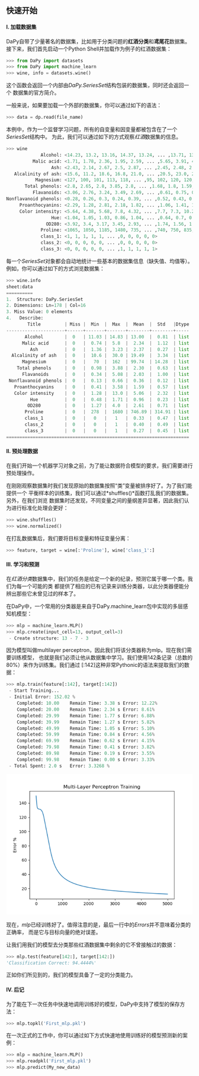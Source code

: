 ## 快速开始
#### Ⅰ. 加载数据集
DaPy自带了少量著名的数据集，比如用于分类问题的**红酒分类**和**鸢尾花**数据集。
接下来，我们首先启动一个Python Shell并加载作为例子的红酒数据集：
```Python
>>> from DaPy import datasets
>>> from DaPy import machine_learn
>>> wine, info = datasets.wine()
```
这个函数会返回一个内部由*DaPy.SeriesSet*结构包装的数据集，同时还会返回一个
数据集的官方简介。
  
一般来说，如果要加载一个外部的数据集，你可以通过如下的语法：
```Python
>>> data = dp.read(file_name)
```
本例中，作为一个监督学习问题，所有的自变量和因变量都被包含在了一个*SeriesSet*结构中。
为此，我们可以通过如下的方式观察*红酒*数据集的信息。
```Python
>>> wine
             Alcohol: <14.23, 13.2, 13.16, 14.37, 13.24, ... ,13.71, 13.4, 13.27, 13.17, 14.13>
          Malic acid: <1.71, 1.78, 2.36, 1.95, 2.59, ... ,5.65, 3.91, 4.28, 2.59, 4.1>
                 Ash: <2.43, 2.14, 2.67, 2.5, 2.87, ... ,2.45, 2.48, 2.26, 2.37, 2.74>
   Alcalinity of ash: <15.6, 11.2, 18.6, 16.8, 21.0, ... ,20.5, 23.0, 20.0, 20.0, 24.5>
           Magnesium: <127, 100, 101, 113, 118, ... ,95, 102, 120, 120, 96>
       Total phenols: <2.8, 2.65, 2.8, 3.85, 2.8, ... ,1.68, 1.8, 1.59, 1.65, 2.05>
          Flavanoids: <3.06, 2.76, 3.24, 3.49, 2.69, ... ,0.61, 0.75, 0.69, 0.68, 0.76>
Nonflavanoid phenols: <0.28, 0.26, 0.3, 0.24, 0.39, ... ,0.52, 0.43, 0.43, 0.53, 0.56>
     Proanthocyanins: <2.29, 1.28, 2.81, 2.18, 1.82, ... ,1.06, 1.41, 1.35, 1.46, 1.35>
     Color intensity: <5.64, 4.38, 5.68, 7.8, 4.32, ... ,7.7, 7.3, 10.2, 9.3, 9.2>
                 Hue: <1.04, 1.05, 1.03, 0.86, 1.04, ... ,0.64, 0.7, 0.59, 0.6, 0.61>
               OD280: <3.92, 3.4, 3.17, 3.45, 2.93, ... ,1.74, 1.56, 1.56, 1.62, 1.6>
             Proline: <1065, 1050, 1185, 1480, 735, ... ,740, 750, 835, 840, 560>
             class_1: <1, 1, 1, 1, 1, ... ,0, 0, 0, 0, 0>
             class_2: <0, 0, 0, 0, 0, ... ,0, 0, 0, 0, 0>
             class_3: <0, 0, 0, 0, 0, ... ,1, 1, 1, 1, 1>
```
每一个*SeriesSet*对象都会自动地统计一些基本的数据集信息（缺失值、均值等）。例如，你可以通过如下的方式浏览数据集：
```Python
>>> wine.info
sheet:data
==========
1.  Structure: DaPy.SeriesSet
2. Dimensions: Ln=178 | Col=16
3. Miss Value: 0 elements
4.   Describe: 
        Title         | Miss |  Min  |  Max  |  Mean  |  Std   |Dtype
----------------------+------+-------+-------+--------+--------+-----
       Alcohol        |  0   | 11.03 | 14.83 | 13.00  |  0.81  | list
      Malic acid      |  0   |  0.74 |  5.8  |  2.34  |  1.12  | list
         Ash          |  0   |  1.36 |  3.23 |  2.37  |  0.27  | list
  Alcalinity of ash   |  0   |  10.6 |  30.0 | 19.49  |  3.34  | list
      Magnesium       |  0   |   70  |  162  | 99.74  | 14.28  | list
    Total phenols     |  0   |  0.98 |  3.88 |  2.30  |  0.63  | list
      Flavanoids      |  0   |  0.34 |  5.08 |  2.03  |  1.00  | list
 Nonflavanoid phenols |  0   |  0.13 |  0.66 |  0.36  |  0.12  | list
   Proanthocyanins    |  0   |  0.41 |  3.58 |  1.59  |  0.57  | list
   Color intensity    |  0   |  1.28 |  13.0 |  5.06  |  2.32  | list
         Hue          |  0   |  0.48 |  1.71 |  0.96  |  0.23  | list
        OD280         |  0   |  1.27 |  4.0  |  2.61  |  0.71  | list
       Proline        |  0   |  278  |  1680 | 746.89 | 314.91 | list
       class_1        |  0   |   0   |   1   |  0.33  |  0.47  | list
       class_2        |  0   |   0   |   1   |  0.40  |  0.49  | list
       class_3        |  0   |   0   |   1   |  0.27  |  0.45  | list
=====================================================================
```
#### Ⅱ. 预处理数据
在我们开始一个机器学习对象之前，为了能让数据符合模型的要求，我们需要进行预处理操作。  
  
在刚刚观察数据集时我们发现原始的数据集按照“类”变量被排序好了。为了我们能提供一个
平衡样本的训练集，我们可以通过*shuffles()*函数打乱我们的数据集。另外，在我们浏览
数据集时还发现，不同变量之间的量纲差异显著，因此我们认为进行标准化处理会更好：
```Python
>>> wine.shuffles()
>>> wine.normalized()
```
在打乱数据集后，我们要将目标变量和特征变量分离：
```Python
>>> feature, target = wine[:'Proline'], wine['class_1':]
```
#### Ⅲ. 学习和预测
在*红酒分类*数据集中，我们的任务是给定一个新的纪录，预测它属于哪一个类。我们为每一个可能的类
都提供了相应的已有记录来训练分类器，以此分类器便能分辨出那些它未曾见过的样本了。 
  
在DaPy中，一个常用的分类器是来自于DaPy.machine_learn包中实现的多层感知机模型：
```Python
>>> mlp = machine_learn.MLP()
>>> mlp.create(input_cell=13, output_cell=3)
 - Create structure: 13 - 7 - 3
```
因为模型叫做multilayer perceptron，因此我们将该分类器称为mlp。现在我们需要训练模型，
也就是我们必须让他从数据集中学习。我们使用142条记录（总数的80%）来作为训练集。我们通过
[:142]这种非常Pythonic的语法来提取我们的数据：
```Python
>>> mlp.train(feature[:142], target[:142])
 - Start Training...
 - Initial Error: 152.02 %
    Completed: 10.00 	Remain Time: 3.38 s	Error: 12.22%
    Completed: 20.00 	Remain Time: 2.34 s	Error: 8.61%
    Completed: 29.99 	Remain Time: 1.77 s	Error: 6.88%
    Completed: 39.99 	Remain Time: 1.27 s	Error: 5.82%
    Completed: 49.99 	Remain Time: 1.05 s	Error: 5.10%
    Completed: 59.99 	Remain Time: 0.84 s	Error: 4.56%
    Completed: 69.99 	Remain Time: 0.62 s	Error: 4.15%
    Completed: 79.98 	Remain Time: 0.41 s	Error: 3.82%
    Completed: 89.98 	Remain Time: 0.19 s	Error: 3.55%
    Completed: 99.98 	Remain Time: 0.00 s	Error: 3.33%
 - Total Spent: 2.0 s	Error: 3.3268 %
```
   ![Page Not Found](https://github.com/JacksonWuxs/DaPy/blob/master/doc/material/QuickStartResult.png 'Result of Training')  
  
现在，*mlp*已经训练好了。值得注意的是，最后一行中的*Errors*并不意味着分类的正确率，
而是它与目标向量的绝对误差。  

让我们用我们的模型去分类那些红酒数据集中剩余的它不曾接触过的数据：
```Python
>>> mlp.test(feature[142:], target[142:])
'Classification Correct: 94.4444%'
```
正如你们所见到的，我们的模型具备了一定的分类能力。
#### Ⅳ. 后记
为了能在下一次任务中快速地调用训练好的模型，DaPy中支持了模型的保存方法：
```Python
>>> mlp.topkl('First_mlp.pkl')
```
在一次正式的工作中，你可以通过如下方式快速地使用训练好的模型预测新的案例：
```Python
>>> mlp = machine_learn.MLP()
>>> mlp.readpkl('First_mlp.pkl')
>>> mlp.predict(My_new_data)
```
